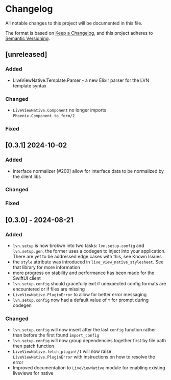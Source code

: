 # Changelog

All notable changes to this project will be documented in this file.

The format is based on [Keep a Changelog](https://keepachangelog.com/en/1.1.0/),
and this project adheres to [Semantic Versioning](https://semver.org/spec/v2.0.0.html).

## [unreleased]

### Added

* LiveViewNative.Template.Parser - a new Elixir parser for the LVN template syntax

### Changed

* `LiveViewNative.Component` no longer imports `Phoenix.Component.to_form/2`

### Fixed

## [0.3.1] 2024-10-02

### Added

* interface normalizer [#200] allow for interface data to be normalized by the client libs

### Changed

### Fixed

## [0.3.0] - 2024-08-21

### Added

* `lvn.setup` is now brokwn into two tasks: `lvn.setup.config` and `lvn.setup.gen`, the former uses
a codegen to inject into your application. There are yet to be addressed edge cases with this, see Known Issues
* the `style` attribute was introduced in `live_view_native_stylesheet`. See that library for more information
* more progress on stability and performance has been made for the SwiftUI client
* `lvn.setup.config` should gracefully exit if unexpected config formats are encountered or if files are missing
* `LiveViewNative.PluginError` to allow for better error messaging
* `lvn.setup.config` now had a default value of `Y` for prompt during codegen

### Changed

* `lvn.setup.config` will now insert after the last `config` function rather than before the first found `import_config`
* `lvn.setup.config` will now group dependencies together first by file path then patch function
* `LiveViewNative.fetch_plugin!/1` will now raise `LiveViewNative.PluginError` with instructions on how to resolve the error
* Improved documentation to `LiveViewNative` module for enabling existing liveviews for native
